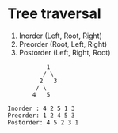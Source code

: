# Tree traversal

1. Inorder (Left, Root, Right)
2. Preorder (Root, Left, Right)
3. Postorder (Left, Right, Root)

```
           1
          / \
         2   3
        / \
       4   5
```
 ```
 Inorder : 4 2 5 1 3
 Preorder: 1 2 4 5 3
 Postorder: 4 5 2 3 1
 ```
